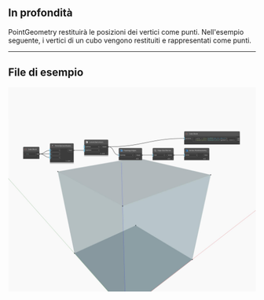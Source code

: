 ## In profondità
PointGeometry restituirà le posizioni dei vertici come punti. Nell'esempio seguente, i vertici di un cubo vengono restituiti e rappresentati come punti.
___
## File di esempio

![PointGeometry](./Autodesk.DesignScript.Geometry.Vertex.PointGeometry_img.jpg)

